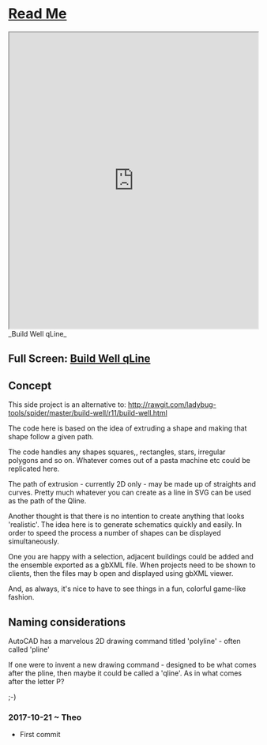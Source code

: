 <span style=display:none; >[You are now in a GitHub source code view - click this link to view Read Me file as a web page]( http://www.ladybug.tools/spider/#sandbox/build-well-qline/README.md "View file as a web page." ) </span>


# [Read Me]( #README.md )


<iframe src=http://www.ladybug.tools/spider/sandbox/build-well-qline/ width=100% height=600px onload=this.contentWindow.controls.enableZoom=false; ></iframe>
_Build Well qLine_
<span style="display: none" >Iframes are not viewable in GitHub source code view</span>

## Full Screen: [Build Well qLine]( http://ladybug-tools.github.io/spider/sandbox/build-well-qline/index.html )


## Concept

This side project is an alternative to: http://rawgit.com/ladybug-tools/spider/master/build-well/r11/build-well.html

The code here is based on the idea of extruding a shape and making that shape follow a given path.

The code handles any shapes squares,, rectangles, stars, irregular polygons and so on. Whatever comes out of a pasta machine etc could be replicated here.

The path of extrusion - currently 2D only - may be made up of straights and curves. Pretty much whatever you can create as a line in SVG can be used as the path of the Qline.

Another thought is that there is no intention to create anything that looks 'realistic'. The idea here is to generate schematics quickly and easily. In order to speed the process a number of shapes can be displayed simultaneously. 

One you are happy with a selection, adjacent buildings could be added and the ensemble exported as a gbXML file. When projects need to be shown to clients, then the files may b open and displayed using gbXML viewer.

And, as always, it's nice to have to see things in a fun, colorful game-like fashion.

## Naming considerations

AutoCAD has a marvelous 2D drawing command titled 'polyline' - often called 'pline'

If one were to invent a new drawing command - designed to be what comes after the pline, then maybe it could be called a 'qline'. As in what comes after the letter P?

 ;-)


### 2017-10-21 ~ Theo

* First commit
